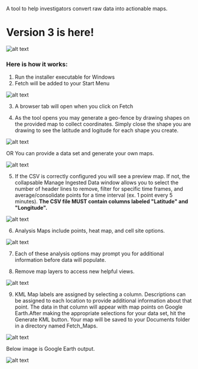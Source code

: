 A tool to help investigators convert raw data into actionable maps. 

# Version 3 is here!


![alt text](https://user-images.githubusercontent.com/73806121/228633379-85d9099e-33b9-4ccf-841f-9f012e994a85.png)

### Here is how it works:
1.  Run the installer executable for Windows
2.  Fetch will be added to your Start Menu

![alt text](https://user-images.githubusercontent.com/73806121/216791260-3b9b8ce6-4579-4df2-a1a0-7a3dfb221c16.png)

3.  A browser tab will open when you click on Fetch

4.  As the tool opens you may generate a geo-fence by drawing shapes on the provided map to collect coordinates. Simply close the shape you are drawing to see the latitude and logitude for each shape you create. 

![alt text](https://user-images.githubusercontent.com/73806121/228633762-7c16eab9-754b-4dfb-8819-ae242682d3dc.png)

OR  You can provide a data set and generate your own maps.

![alt text](https://user-images.githubusercontent.com/73806121/228634875-80765455-a23b-48a2-abe7-80dc9c930c8b.png)

5.  If the CSV is correctly configured you will see a preview map. If not, the collapsable Manage Ingested Data window allows you to select the number of header lines to remove, filter for specific time frames, and average/consolidate points for a time interval (ex. 1 point every 5 minutes).  **The CSV file MUST contain columns labeled "Latitude" and "Longitude".**

![alt text](https://user-images.githubusercontent.com/73806121/228635721-460059b3-dab4-4f1f-b652-6c9f586df7ab.png)

6.  Analysis Maps include points, heat map, and cell site options.

![alt text](https://user-images.githubusercontent.com/73806121/228637473-05096005-f11b-46f1-bf14-58629ef7e2c0.png)

7.  Each of these analysis options may prompt you for additional information before data will populate. 

8.  Remove map layers to access new helpful views.

![alt text](https://user-images.githubusercontent.com/73806121/228639100-54afb552-2309-4f5c-80a4-1e82b46ef334.png)



9.  KML Map labels are assigned by selecting a column. Descriptions can be assigned to each location to provide additional information about that point. The data in that column will appear with map points on Google Earth.After making the appropriate selections for your data set, hit the Generate KML button.  Your map will be saved to your Documents folder in a directory named Fetch_Maps. 

![alt text](https://user-images.githubusercontent.com/73806121/228637714-52c48ce7-6400-491c-a58e-7cd537fcab3d.png)

Below image is Google Earth output.

![alt text](https://user-images.githubusercontent.com/73806121/216791825-56539e9d-67fc-483c-b8b7-1052e5805f0b.png)



